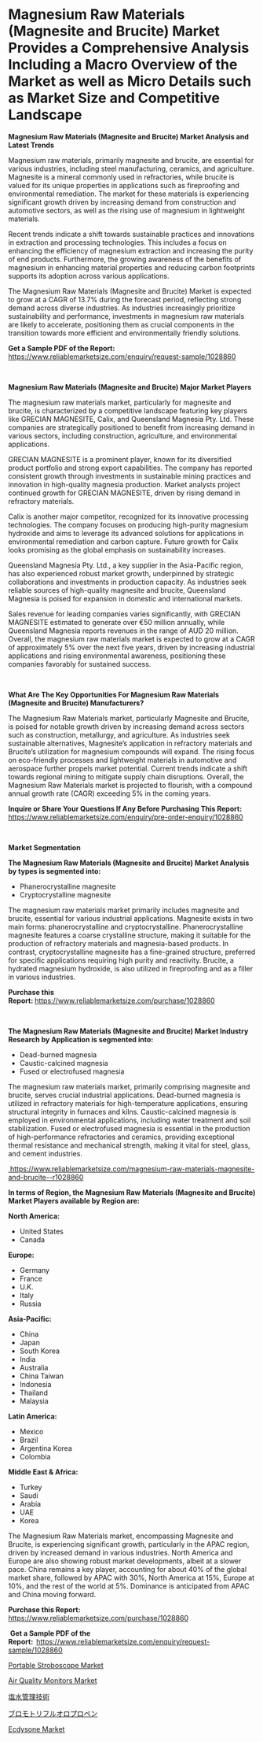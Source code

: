 <p><h1>Magnesium Raw Materials (Magnesite and Brucite) Market Provides a Comprehensive Analysis Including a Macro Overview of the Market as well as Micro Details such as Market Size and Competitive Landscape</h1></p><p><strong>Magnesium Raw Materials (Magnesite and Brucite) Market Analysis and Latest Trends</strong></p>
<p><p>Magnesium raw materials, primarily magnesite and brucite, are essential for various industries, including steel manufacturing, ceramics, and agriculture. Magnesite is a mineral commonly used in refractories, while brucite is valued for its unique properties in applications such as fireproofing and environmental remediation. The market for these materials is experiencing significant growth driven by increasing demand from construction and automotive sectors, as well as the rising use of magnesium in lightweight materials.</p><p>Recent trends indicate a shift towards sustainable practices and innovations in extraction and processing technologies. This includes a focus on enhancing the efficiency of magnesium extraction and increasing the purity of end products. Furthermore, the growing awareness of the benefits of magnesium in enhancing material properties and reducing carbon footprints supports its adoption across various applications.</p><p>The Magnesium Raw Materials (Magnesite and Brucite) Market is expected to grow at a CAGR of 13.7% during the forecast period, reflecting strong demand across diverse industries. As industries increasingly prioritize sustainability and performance, investments in magnesium raw materials are likely to accelerate, positioning them as crucial components in the transition towards more efficient and environmentally friendly solutions.</p></p>
<p><strong>Get a Sample PDF of the Report:&nbsp;</strong> <a href="https://www.reliablemarketsize.com/enquiry/request-sample/1028860">https://www.reliablemarketsize.com/enquiry/request-sample/1028860</a></p>
<p>&nbsp;</p>
<p><strong>Magnesium Raw Materials (Magnesite and Brucite) Major Market Players</strong></p>
<p><p>The magnesium raw materials market, particularly for magnesite and brucite, is characterized by a competitive landscape featuring key players like GRECIAN MAGNESITE, Calix, and Queensland Magnesia Pty. Ltd. These companies are strategically positioned to benefit from increasing demand in various sectors, including construction, agriculture, and environmental applications.</p><p>GRECIAN MAGNESITE is a prominent player, known for its diversified product portfolio and strong export capabilities. The company has reported consistent growth through investments in sustainable mining practices and innovation in high-quality magnesia production. Market analysts project continued growth for GRECIAN MAGNESITE, driven by rising demand in refractory materials.</p><p>Calix is another major competitor, recognized for its innovative processing technologies. The company focuses on producing high-purity magnesium hydroxide and aims to leverage its advanced solutions for applications in environmental remediation and carbon capture. Future growth for Calix looks promising as the global emphasis on sustainability increases.</p><p>Queensland Magnesia Pty. Ltd., a key supplier in the Asia-Pacific region, has also experienced robust market growth, underpinned by strategic collaborations and investments in production capacity. As industries seek reliable sources of high-quality magnesite and brucite, Queensland Magnesia is poised for expansion in domestic and international markets.</p><p>Sales revenue for leading companies varies significantly, with GRECIAN MAGNESITE estimated to generate over €50 million annually, while Queensland Magnesia reports revenues in the range of AUD 20 million. Overall, the magnesium raw materials market is expected to grow at a CAGR of approximately 5% over the next five years, driven by increasing industrial applications and rising environmental awareness, positioning these companies favorably for sustained success.</p></p>
<p>&nbsp;</p>
<p><strong>What Are The Key Opportunities For Magnesium Raw Materials (Magnesite and Brucite) Manufacturers?</strong></p>
<p><p>The Magnesium Raw Materials market, particularly Magnesite and Brucite, is poised for notable growth driven by increasing demand across sectors such as construction, metallurgy, and agriculture. As industries seek sustainable alternatives, Magnesite’s application in refractory materials and Brucite’s utilization for magnesium compounds will expand. The rising focus on eco-friendly processes and lightweight materials in automotive and aerospace further propels market potential. Current trends indicate a shift towards regional mining to mitigate supply chain disruptions. Overall, the Magnesium Raw Materials market is projected to flourish, with a compound annual growth rate (CAGR) exceeding 5% in the coming years.</p></p>
<p><strong>Inquire or Share Your Questions If Any Before Purchasing This Report:</strong> <a href="https://www.reliablemarketsize.com/enquiry/pre-order-enquiry/1028860">https://www.reliablemarketsize.com/enquiry/pre-order-enquiry/1028860</a></p>
<p>&nbsp;</p>
<p><strong>Market Segmentation</strong></p>
<p><strong>The Magnesium Raw Materials (Magnesite and Brucite) Market Analysis by types is segmented into:</strong></p>
<p><ul><li>Phanerocrystalline magnesite</li><li>Cryptocrystalline magnesite</li></ul></p>
<p><p>The magnesium raw materials market primarily includes magnesite and brucite, essential for various industrial applications. Magnesite exists in two main forms: phanerocrystalline and cryptocrystalline. Phanerocrystalline magnesite features a coarse crystalline structure, making it suitable for the production of refractory materials and magnesia-based products. In contrast, cryptocrystalline magnesite has a fine-grained structure, preferred for specific applications requiring high purity and reactivity. Brucite, a hydrated magnesium hydroxide, is also utilized in fireproofing and as a filler in various industries.</p></p>
<p><strong>Purchase this Report:&nbsp;</strong><a href="https://www.reliablemarketsize.com/purchase/1028860">https://www.reliablemarketsize.com/purchase/1028860</a></p>
<p>&nbsp;</p>
<p><strong>The Magnesium Raw Materials (Magnesite and Brucite) Market Industry Research by Application is segmented into:</strong></p>
<p><ul><li>Dead-burned magnesia</li><li>Caustic-calcined magnesia</li><li>Fused or electrofused magnesia</li></ul></p>
<p><p>The magnesium raw materials market, primarily comprising magnesite and brucite, serves crucial industrial applications. Dead-burned magnesia is utilized in refractory materials for high-temperature applications, ensuring structural integrity in furnaces and kilns. Caustic-calcined magnesia is employed in environmental applications, including water treatment and soil stabilization. Fused or electrofused magnesia is essential in the production of high-performance refractories and ceramics, providing exceptional thermal resistance and mechanical strength, making it vital for steel, glass, and cement industries.</p></p>
<p><a href="https://www.reliablemarketsize.com/magnesium-raw-materials-magnesite-and-brucite--r1028860">&nbsp;https://www.reliablemarketsize.com/magnesium-raw-materials-magnesite-and-brucite--r1028860</a></p>
<p><strong>In terms of Region, the Magnesium Raw Materials (Magnesite and Brucite) Market Players available by Region are:</strong></p>
<p>
    <p> <strong> North America: </strong>
        <ul>
            <li>United States</li>
            <li>Canada</li>
        </ul>
        </p> 
    <p> <strong> Europe: </strong>
        <ul>
            <li>Germany</li>
            <li>France</li>
            <li>U.K.</li>
            <li>Italy</li>
            <li>Russia</li>
        </ul>
        </p> 
    <p> <strong> Asia-Pacific: </strong>
        <ul>
            <li>China</li>
            <li>Japan</li>
            <li>South Korea</li>
            <li>India</li>
            <li>Australia</li>
            <li>China Taiwan</li>
            <li>Indonesia</li>
            <li>Thailand</li>
            <li>Malaysia</li>
        </ul>
        </p> 
    <p> <strong> Latin America: </strong>
        <ul>
            <li>Mexico</li>
            <li>Brazil</li>
            <li>Argentina Korea</li>
            <li>Colombia</li>
        </ul>
        </p> 
    <p> <strong> Middle East & Africa: </strong>
        <ul>
            <li>Turkey</li>
            <li>Saudi</li>
            <li>Arabia</li>
            <li>UAE</li>
            <li>Korea</li>
        </ul>
    </p>
    </p>
<p><p>The Magnesium Raw Materials market, encompassing Magnesite and Brucite, is experiencing significant growth, particularly in the APAC region, driven by increased demand in various industries. North America and Europe are also showing robust market developments, albeit at a slower pace. China remains a key player, accounting for about 40% of the global market share, followed by APAC with 30%, North America at 15%, Europe at 10%, and the rest of the world at 5%. Dominance is anticipated from APAC and China moving forward.</p></p>
<p><strong>Purchase this Report: </strong><a href="https://www.reliablemarketsize.com/purchase/1028860">https://www.reliablemarketsize.com/purchase/1028860</a></p>
<p>&nbsp;<strong>Get a Sample PDF of the Report:&nbsp;&nbsp;</strong><a href="https://www.reliablemarketsize.com/enquiry/request-sample/1028860">https://www.reliablemarketsize.com/enquiry/request-sample/1028860</a></p>
<p><strong></strong></p>
<p><p><a href="https://www.linkedin.com/pulse/exploring-portable-stroboscope-market-dynamics-global-trends-nprtf?trackingId=5ElTLt7tRcakGjkP8Hs4tg%3D%3D">Portable Stroboscope Market</a></p><p><a href="https://www.linkedin.com/pulse/how-regional-global-trends-shaping-air-quality-monitors-market-hhydf?trackingId=w5ZpNXrMS0iUj4MvOKw%2FEQ%3D%3D">Air Quality Monitors Market</a></p><p><a href="https://marciimhc.medium.com/%E3%83%96%E3%83%A9%E3%82%A4%E3%83%B3%E7%AE%A1%E7%90%86%E6%8A%80%E8%A1%93%E5%B8%82%E5%A0%B4%E3%81%AE%E6%88%A6%E7%95%A5%E7%9A%84%E3%82%A4%E3%83%B3%E3%82%B5%E3%82%A4%E3%83%88-%E3%83%96%E3%83%A9%E3%82%A4%E3%83%B3%E7%AE%A1%E7%90%86%E6%8A%80%E8%A1%93%E6%A5%AD%E7%95%8C%E3%81%AB%E3%81%8A%E3%81%91%E3%82%8B%E8%A3%BD%E5%93%81%E3%81%AE%E9%80%B2%E5%8C%96%E3%81%A8%E5%B8%82%E5%A0%B4%E3%82%BB%E3%82%B0%E3%83%A1%E3%83%B3%E3%83%86%E3%83%BC%E3%82%B7%E3%83%A7%E3%83%B3-3af2760ff04c">塩水管理技術</a></p><p><a href="https://marciimhc.medium.com/bromo%E3%83%88%E3%83%AA%E3%83%95%E3%83%AB%E3%82%AA%E3%83%AD%E3%83%97%E3%83%AD%E3%83%9A%E3%83%B3%E7%94%A3%E6%A5%AD%E4%BA%88%E6%B8%AC-%E5%B8%82%E5%A0%B4%E3%81%AE%E5%A4%89%E5%8C%96%E3%81%A8%E6%88%A6%E7%95%A5%E7%9A%84%E5%BF%85%E9%A0%88%E4%BA%8B%E9%A0%85-2024%E5%B9%B4-2031%E5%B9%B4-e61d1b96bc8c">ブロモトリフルオロプロペン</a></p><p><a href="https://issuu.com/reportprime-2/docs/ecdysone-market-size-2030.pptx_9ad33ebd07393b">Ecdysone Market</a></p></p>